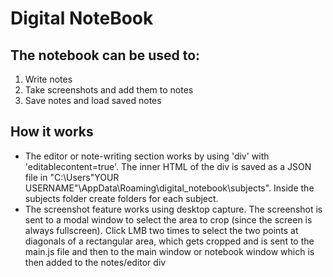 # Digital NoteBook

## The notebook can be used to:

1. Write notes
2. Take screenshots and add them to notes
3. Save notes and load saved notes

## How it works

- The editor or note-writing section works by using 'div' with 'editablecontent=true'. The inner HTML of the div is saved as a JSON file in "C:\Users\"YOUR USERNAME"\AppData\Roaming\digital_notebook\subjects". Inside the subjects folder create folders for each subject.
- The screenshot feature works using desktop capture. The screenshot is sent to a modal window to select the area to crop (since the screen is always fullscreen). Click LMB two times to select the two points at diagonals of a rectangular area, which gets cropped and is sent to the main.js file and then to the main window or notebook window which is then added to the notes/editor div 
